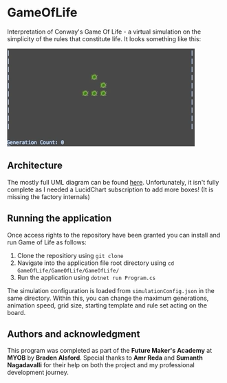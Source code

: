 # GameOfLife

Interpretation of Conway's Game Of Life - a virtual simulation on the simplicity of the rules that constitute life. It looks something like this:

![](Glider.gif)

## Architecture
The mostly full UML diagram can be found [here](UML-Diagram.png).
Unfortunately, it isn't fully complete as I needed a LucidChart subscription to add more boxes! (It is missing the factory internals)

## Running the application
Once access rights to the repository have been granted you can install and run Game of Life as follows:

1. Clone the repositiory using ``git clone``
2. Navigate into the application file root directory using ``cd GameOfLife/GameOfLife/GameOfLife/``
3. Run the application using ``dotnet run Program.cs``

The simulation configuration is loaded from ``simulationConfig.json`` in the same directory. Within this, you can change the maximum generations, animation speed, grid size, starting template and rule set acting on the board.

## Authors and acknowledgment

This program was completed as part of the **Future Maker's Academy** at **MYOB** by **Braden Alsford**. 
Special thanks to **Amr Reda** and **Sumanth Nagadavalli** for their help on both the project and my professional development journey. 
